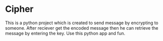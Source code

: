 
# Cipher

This is a python project which is created to send message by encrypting to someone.
After reciever get the encoded message then he can retrieve the message by
entering the key. Use this python app and fun.
